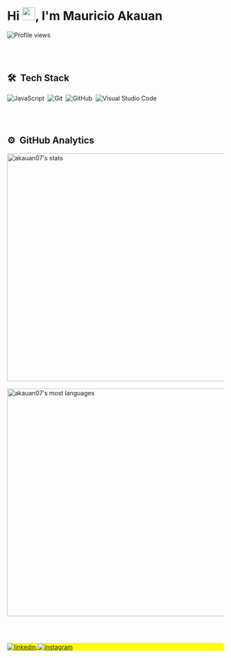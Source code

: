 <!--
**akauan07/akauan07** is a ✨ _special_ ✨ repository because its `README.md` (this file) appears on your GitHub profile.

Here are some ideas to get you started:

- 🔭 I’m currently working on ...
- 🌱 I’m currently learning ...
- 👯 I’m looking to collaborate on ...
- 🤔 I’m looking for help with ...
- 💬 Ask me about ...
- 📫 How to reach me: ...
- 😄 Pronouns: ...
- ⚡ Fun fact: ...
-->

<h1 align="left">Hi <img src="https://raw.githubusercontent.com/kaueMarques/kaueMarques/master/hi.gif" height="30px">, I'm Mauricio Akauan</h1>
<p align="left"> <img src="https://komarev.com/ghpvc/?username=akauan07&color=yellow" alt="Profile views" /> </p>

<!--
## 🔥 Full-Stack Engineer 
I create and develop software solutions using my creativity and my technical knowledge in JavaScript/TypeScript building web apps with ReactJS and mobile apps using React-Native and creating RESTful and GraphQL APIs using NodeJS that can handle high requests.
-->
<br><br>
## 🛠 &nbsp;Tech Stack
![JavaScript](https://img.shields.io/badge/-JavaScript-05122A?style=flat&logo=javascript)&nbsp;
![Git](https://img.shields.io/badge/-Git-05122A?style=flat&logo=git)&nbsp;
![GitHub](https://img.shields.io/badge/-GitHub-05122A?style=flat&logo=github)&nbsp;
![Visual Studio Code](https://img.shields.io/badge/-Visual%20Studio%20Code-05122A?style=flat&logo=visual-studio-code&logoColor=007ACC)&nbsp;
<!-- ![TypeScript](https://img.shields.io/badge/-TypeScript-05122A?style=flat&logo=typescript)&nbsp;
![Node.js](https://img.shields.io/badge/-Node.js-05122A?style=flat&logo=node.js)&nbsp;
![Express](https://img.shields.io/badge/-Express-05122A?style=flat&logo=express)&nbsp;
![NestJS](https://img.shields.io/badge/-NestJS-05122A?style=flat&logo=nestjs)&nbsp;
![React](https://img.shields.io/badge/-React-05122A?style=flat&logo=react)&nbsp;
![NextJS](https://img.shields.io/badge/-NextJS-05122A?style=flat&logo=next.js)&nbsp;
![MUI](https://img.shields.io/badge/-MUI-05122A?style=flat&logo=mui)&nbsp;
![StyledComponents](https://img.shields.io/badge/-StyledComponents-05122A?style=flat&logo=styled-components)&nbsp;
![SASS](https://img.shields.io/badge/-SASS-05122A?style=flat&logo=sass)&nbsp;
![ReactNative](https://img.shields.io/badge/-ReactNative-05122A?style=flat&logo=react)&nbsp;
![Redux](https://img.shields.io/badge/-Redux-05122A?style=flat&logo=redux)&nbsp; -->

<br><br>

## ⚙️ &nbsp;GitHub Analytics
<p align="left">
<img width="530em" src="https://github-readme-stats.vercel.app/api?username=akauan07&show_icons=true&theme=tokyonight" alt="akauan07's stats"/>
  <br><br>
<img width="530em" src="https://github-readme-stats.vercel.app/api/top-langs/?username=akauan07&layout=compact&theme=tokyonight" alt="akauan07's most languages"/>
</p>

<br><br>

<p align="left" style="background:yellow">
  <a href="https://linkedin.com/in/mauricio-akauan-81b019132" target="_blank">
    <img align="center" src="https://img.shields.io/badge/-Linkedin-05122A?style=flat&logo=linkedin" alt="linkedin"/>
  </a>
  <a href="https://instagram.com/mauricio.akauan" target="_blank">
   <img align="center" src="https://img.shields.io/badge/-Instagram-05122A?style=flat&logo=instagram" alt="instagram"/>
  </a>
</p>
